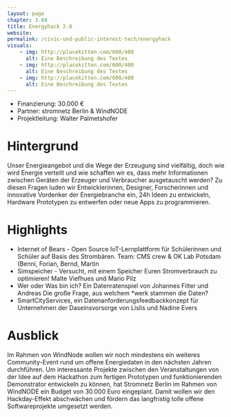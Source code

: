 ```yaml
---
layout: page
chapter: 3.04
title: Energyhack 2.0
website:
permalink: /civic-und-public-interest-tech/energyhack
visuals:
    - img: http://placekitten.com/600/400
      alt: Eine Beschreibung des Textes
    - img: http://placekitten.com/600/400
      alt: Eine Beschreibung des Textes
    - img: http://placekitten.com/600/400
      alt: Eine Beschreibung des Textes
---
```



* Finanzierung: 30.000 € 
* Partner: stromnetz Berlin & WindNODE
* Projektleitung: Walter Palmetshofer

# Hintergrund

Unser Energieangebot und die Wege der Erzeugung sind vielfältig, doch wie wird Energie verteilt und wie schaffen wir es, dass mehr Informationen zwischen Geräten der Erzeuger und Verbraucher ausgetauscht werden? Zu diesen Fragen luden wir Entwicklerinnen, Designer, Forscherinnen und innovative Vordenker der Energiebranche ein, 24h Ideen zu entwickeln, Hardware Prototypen zu entwerfen oder neue Apps zu programmieren.

# Highlights

* Internet of Bears - Open Source IoT-Lernplattform für Schülerinnen und Schüler auf Basis des Strombären. Team: CMS crew & OK Lab Potsdam (Benni, Forian, Bernd, Martin
* Simspeicher - Versucht, mit einem Speicher Euren Stromverbrauch zu optimieren! Malte Viefhues und Mario Pilz
* Wer oder Was bin ich? Ein Datenratenspiel von Johannes Filter und Andreas
Die große Frage, aus welchem \*werk stammen die Daten?
* SmartCityServices, ein Datenanforderungsfeedbackkonzept für Unternehmen der Daseinsvorsorge von Lislis und Nadine Evers


# Ausblick

Im Rahmen von WindNode wollen wir noch mindestens ein weiteres Community-Event rund um offene Energiedaten in den nächsten Jahren durchführen. Um interessante Projekte zwischen den Veranstaltungen von der Idee auf dem Hackathon zum fertigen Prototypen und funktionierenden Demonstrator entwickeln zu können, hat Stromnetz Berlin im Rahmen von WindNODE ein Budget von 30.000 Euro eingeplant. Damit wollen wir den Hackday-Effekt abschwächen und fördern das langfristig tolle offene Softwareprojekte umgesetzt werden.
